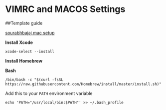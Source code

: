 # VIMRC and MACOS Settings

##Template guide

[sourabhbajaj mac setup](https://sourabhbajaj.com/mac-setup/)

**Install Xcode**
```
xcode-select --install
```

**Install Homebrew**

**Bash**
```
/bin/bash -c "$(curl -fsSL https://raw.githubusercontent.com/Homebrew/install/master/install.sh)"
```

Add this to your `PATH` environment variable

``` 
echo 'PATH="/usr/local/bin:$PATH"' >> ~/.bash_profile
```
